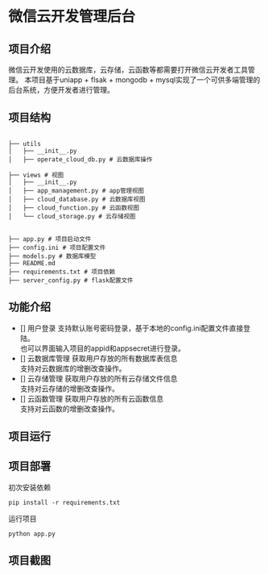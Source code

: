 # 微信云开发管理后台
## 项目介绍
微信云开发使用的云数据库，云存储，云函数等都需要打开微信云开发者工具管理。
本项目基于uniapp + flsak + mongodb + mysql实现了一个可供多端管理的后台系统，方便开发者进行管理。

## 项目结构
```

├── utils
│   ├── __init__.py
│   ├── operate_cloud_db.py # 云数据库操作

├── views # 视图
│   ├── __init__.py
│   ├── app_management.py # app管理视图
│   ├── cloud_database.py # 云数据库视图
│   ├── cloud_function.py # 云函数视图
│   └── cloud_storage.py # 云存储视图


├── app.py # 项目启动文件
├── config.ini # 项目配置文件
├── models.py # 数据库模型
├── README.md
├── requirements.txt # 项目依赖
├── server_config.py # flask配置文件
```

## 功能介绍
- [] 用户登录
  支持默认账号密码登录，基于本地的config.ini配置文件直接登陆。    
  也可以界面输入项目的appid和appsecret进行登录。
- [] 云数据库管理
  获取用户存放的所有数据库表信息    
  支持对云数据库的增删改查操作。
- [] 云存储管理
    获取用户存放的所有云存储文件信息    
    支持对云存储的增删改查操作。
- [] 云函数管理
    获取用户存放的所有云函数信息    
    支持对云函数的增删改查操作。

## 项目运行

## 项目部署
初次安装依赖
```
pip install -r requirements.txt
```
运行项目
```
python app.py
```
## 项目截图
